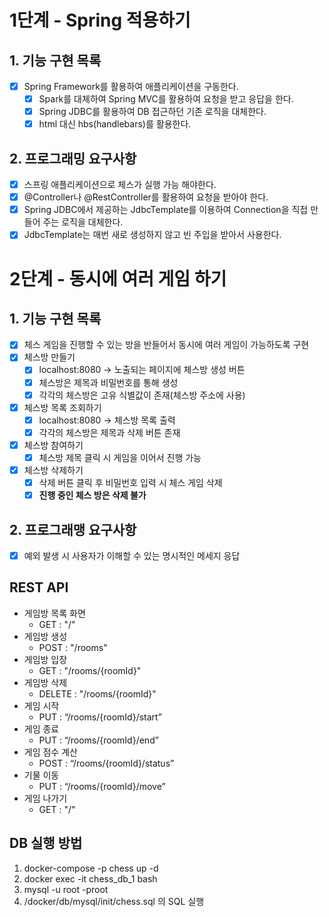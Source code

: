 # 1단계 - Spring 적용하기 

## 1. 기능 구현 목록
- [x] Spring Framework를 활용하여 애플리케이션을 구동한다.
  - [x] Spark를 대체하여 Spring MVC를 활용하여 요청을 받고 응답을 한다.
  - [x] Spring JDBC를 활용하여 DB 접근하던 기존 로직을 대체한다.
  - [x] html 대신 hbs(handlebars)를 활용한다.

## 2. 프로그래밍 요구사항
- [x] 스프링 애플리케이션으로 체스가 실행 가능 해야한다.
- [x] @Controller나 @RestController를 활용하여 요청을 받아야 한다.
- [x] Spring JDBC에서 제공하는 JdbcTemplate를 이용하여 Connection을 직접 만들어 주는 로직을 대체한다.
- [x] JdbcTemplate는 매번 새로 생성하지 않고 빈 주입을 받아서 사용한다.

# 2단계 - 동시에 여러 게임 하기

## 1. 기능 구현 목록
- [X] 체스 게임을 진행할 수 있는 방을 반들어서 동시에 여러 게임이 가능하도록 구현
- [x] 체스방 만들기
  - [x] localhost:8080 -> 노출되는 페이지에 체스방 생성 버튼
  - [x] 체스방은 제목과 비밀번호를 통해 생성
  - [x] 각각의 체스방은 고유 식별값이 존재(체스방 주소에 사용)
- [x] 체스방 목록 조회하기
  - [x] localhost:8080 -> 체스방 목록 출력
  - [x] 각각의 체스방은 제목과 삭제 버튼 존재
- [x] 체스방 참여하기
  - [x] 체스방 제목 클릭 시 게임을 이어서 진행 가능 
- [x] 체스방 삭제하기
  - [x] 삭제 버튼 클릭 후 비밀번호 입력 시 체스 게임 삭제 
  - [x] **진행 중인 체스 방은 삭제 불가**
  
## 2. 프로그래맹 요구사항 
- [x] 예외 발생 시 사용자가 이해할 수 있는 명시적인 메세지 응답

## REST API
- 게임방 목록 화면
  - GET : "/"
- 게임방 생성
  - POST : "/rooms"
- 게임방 입장
  - GET : "/rooms/{roomId}"
- 게임방 삭제
  - DELETE : "/rooms/{roomId}"
- 게임 시작
  - PUT : “/rooms/{roomId}/start”
- 게임 종료
  - PUT : “/rooms/{roomId}/end”
- 게임 점수 계산
  - POST : “/rooms/{roomId}/status”
- 기물 이동 
  - PUT : “/rooms/{roomId}/move”
- 게임 나가기 
  - GET : "/"

## DB 실행 방법

1. docker-compose -p chess up -d
2. docker exec -it chess_db_1 bash
3. mysql -u root -proot
4. /docker/db/mysql/init/chess.sql 의 SQL 실행

